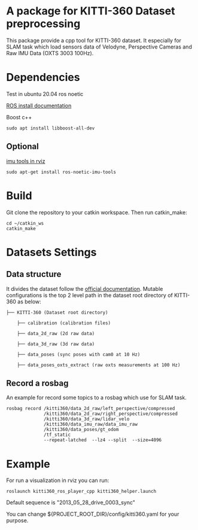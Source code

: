 # A package for KITTI-360 Dataset preprocessing

This package provide a cpp tool for KITTI-360 dataset. It especially for SLAM task which load sensors
data of Velodyne, Perspective Cameras and Raw IMU Data (OXTS 3003 100Hz).

# Dependencies

Test in ubuntu 20.04 ros noetic

[ROS install documentation](https://www.ros.org/blog/getting-started/)

Boost c++
```shell
sudo apt install libboost-all-dev
```

## Optional
[imu tools in rviz](https://wiki.ros.org/imu_tools)
```shell
sudo apt-get install ros-noetic-imu-tools
```



# Build
Git clone the repository to your catkin workspace. Then run catkin_make:
```shell
cd ~/catkin_ws
catkin_make
```
# Datasets Settings
## Data structure
It divides the dataset follow the [official documentation](https://www.cvlibs.net/datasets/kitti-360/documentation.php).
Mutable configurations is the top 2 level path in the dataset root directory of KITTI-360 as below:

    ├── KITTI-360 (Dataset root directory)
    
        ├── calibration (calibration files)
    
        ├── data_2d_raw (2d raw data)
    
        ├── data_3d_raw (3d raw data)
    
        ├── data_poses (sync poses with cam0 at 10 Hz)
    
        ├── data_poses_oxts_extract (raw oxts measurements at 100 Hz)
## Record a rosbag
An example for record some topics to a rosbag which use for SLAM task.
```shell
rosbag record /kitti360/data_2d_raw/left_perspective/compressed 
              /kitti360/data_2d_raw/right_perspective/compressed
              /kitti360/data_3d_raw/lidar_velo
              /kitti360/data_imu_raw/data_imu_raw
              /kitti360/data_poses/gt_odom
              /tf_static
              --repeat-latched  --lz4 --split  --size=4096
```
# Example
For run a visualization in rviz you can run:
```shell
roslaunch kitti360_ros_player_cpp kitti360_helper.launch
```
Default sequence is "2013_05_28_drive_0003_sync"

You can change ${PROJECT_ROOT_DIR}/config/kitti360.yaml for your purpose.